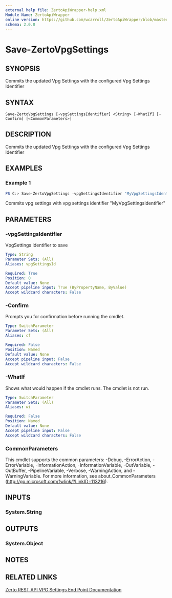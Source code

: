 ```yaml
---
external help file: ZertoApiWrapper-help.xml
Module Name: ZertoApiWrapper
online version: https://github.com/wcarroll/ZertoApiWrapper/blob/master/docs/Save-ZertoVpgSettings.md
schema: 2.0.0
---
```


# Save-ZertoVpgSettings

## SYNOPSIS
Commits the updated Vpg Settings with the configured Vpg Settings Identifier

## SYNTAX

```
Save-ZertoVpgSettings [-vpgSettingsIdentifier] <String> [-WhatIf] [-Confirm] [<CommonParameters>]
```

## DESCRIPTION
Commits the updated Vpg Settings with the configured Vpg Settings Identifier

## EXAMPLES

### Example 1
```powershell
PS C:> Save-ZertoVpgSettings -vpgSettingsIdentifier "MyVpgSettingsIdentifier"
```

Commits vpg settings with vpg settings identifier "MyVpgSettingsIdentifier"

## PARAMETERS

### -vpgSettingsIdentifier
VpgSettings Identifier to save

```yaml
Type: String
Parameter Sets: (All)
Aliases: vpgSettingsId

Required: True
Position: 0
Default value: None
Accept pipeline input: True (ByPropertyName, ByValue)
Accept wildcard characters: False
```

### -Confirm
Prompts you for confirmation before running the cmdlet.

```yaml
Type: SwitchParameter
Parameter Sets: (All)
Aliases: cf

Required: False
Position: Named
Default value: None
Accept pipeline input: False
Accept wildcard characters: False
```

### -WhatIf
Shows what would happen if the cmdlet runs.
The cmdlet is not run.

```yaml
Type: SwitchParameter
Parameter Sets: (All)
Aliases: wi

Required: False
Position: Named
Default value: None
Accept pipeline input: False
Accept wildcard characters: False
```

### CommonParameters
This cmdlet supports the common parameters: -Debug, -ErrorAction, -ErrorVariable, -InformationAction, -InformationVariable, -OutVariable, -OutBuffer, -PipelineVariable, -Verbose, -WarningAction, and -WarningVariable. For more information, see about_CommonParameters (http://go.microsoft.com/fwlink/?LinkID=113216).

## INPUTS

### System.String
## OUTPUTS

### System.Object
## NOTES

## RELATED LINKS

[Zerto REST API VPG Settings End Point Documentation](http://s3.amazonaws.com/zertodownload_docs/Latest/Zerto%20Virtual%20Replication%20Zerto%20Virtual%20Manager%20%28ZVM%29%20-%20vSphere%20Online%20Help/RestfulAPIs/StatusAPIs.5.108.html#)
